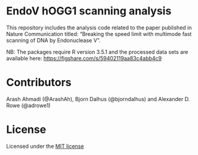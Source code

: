 # EndoV hOGG1 scanning analysis
This repository includes the analysis code related to the paper published in Nature Communication titled: “Breaking the speed limit with multimode fast scanning of DNA by Endonuclease V”.

NB: The packages require R version 3.5.1 and the processed data sets are available here: 
https://figshare.com/s/59402119aa83c4abb4c9 

# Contributors
Arash Ahmadi (@ArashAh), Bjorn Dalhus (@bjorndalhus) and Alexander D. Rowe (@adrowe1)

# License
Licensed under the [MIT license](LICENSE) 


 
